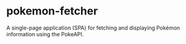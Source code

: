# pokemon-fetcher
A single-page application (SPA) for fetching and displaying Pokémon information using the PokeAPI.
